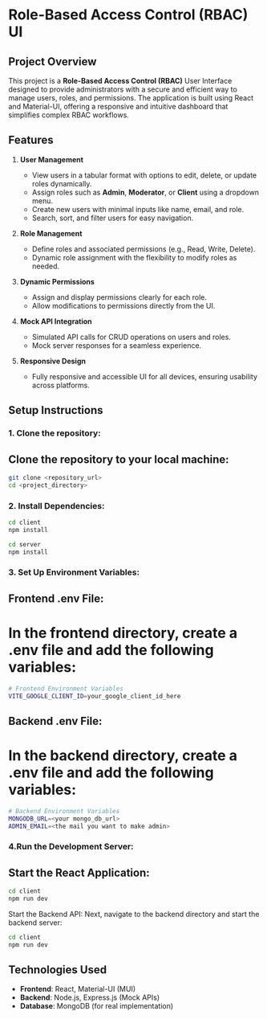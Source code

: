 # **Role-Based Access Control (RBAC) UI**

## **Project Overview**
This project is a **Role-Based Access Control (RBAC)** User Interface designed to provide administrators with a secure and efficient way to manage users, roles, and permissions. The application is built using React and Material-UI, offering a responsive and intuitive dashboard that simplifies complex RBAC workflows.

## **Features**
1. **User Management**
   - View users in a tabular format with options to edit, delete, or update roles dynamically.
   - Assign roles such as **Admin**, **Moderator**, or **Client** using a dropdown menu.
   - Create new users with minimal inputs like name, email, and role.
   - Search, sort, and filter users for easy navigation.

2. **Role Management**
   - Define roles and associated permissions (e.g., Read, Write, Delete).
   - Dynamic role assignment with the flexibility to modify roles as needed.

3. **Dynamic Permissions**
   - Assign and display permissions clearly for each role.
   - Allow modifications to permissions directly from the UI.

4. **Mock API Integration**
   - Simulated API calls for CRUD operations on users and roles.
   - Mock server responses for a seamless experience.

5. **Responsive Design**
   - Fully responsive and accessible UI for all devices, ensuring usability across platforms.

## Setup Instructions

### 1. Clone the repository:

##  Clone the repository to your local machine:

```bash
git clone <repository_url>
cd <project_directory>
```

### 2. Install Dependencies:

```bash   
cd client
npm install
```

```bash
cd server
npm install
```

### 3. Set Up Environment Variables:
## Frontend .env File:
# In the frontend directory, create a .env file and add the following variables:

```bash
# Frontend Environment Variables
VITE_GOOGLE_CLIENT_ID=your_google_client_id_here
```

## Backend .env File:
# In the backend directory, create a .env file and add the following variables:

```bash
# Backend Environment Variables
MONGODB_URL=<your mongo_db_url>
ADMIN_EMAIL=<the mail you want to make admin>
```

### 4.Run the Development Server:
## Start the React Application:

```bash
cd client
npm run dev
```

Start the Backend API:
Next, navigate to the backend directory and start the backend server:

```bash
cd client
npm run dev
```

## **Technologies Used**
- **Frontend**: React, Material-UI (MUI)
- **Backend**: Node.js, Express.js (Mock APIs)
- **Database**: MongoDB (for real implementation)

